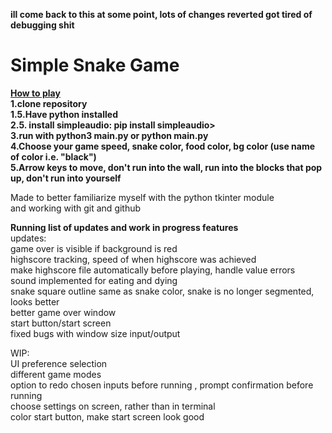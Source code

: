 **ill come back to this at some point, lots of changes reverted got tired of debugging shit**


# Simple Snake Game  
<ins>**How to play**</ins>  
**1.clone repository**  
**1.5.Have python installed**  
**2.5. install simpleaudio: pip install simpleaudio>**  
**3.run with python3 main.py or python main.py**    
**4.Choose your game speed, snake color, food color, bg color (use name of color i.e. "black")**     
**5.Arrow keys to move, don't run into the wall, run into the blocks that pop up, don't run into yourself**  

Made to better familiarize myself with the python tkinter module  
and working with git and github  

**Running list of updates and work in progress features**  
updates:  
game over is visible if background is red  
highscore tracking, speed of when highscore was achieved  
make highscore file automatically before playing, handle value errors  
sound implemented for eating and dying  
snake square outline same as snake color, snake is no longer segmented, looks better  
better game over window  
start button/start screen  
fixed bugs with window size input/output  

WIP:  
UI preference selection  
different game modes  
option to redo chosen inputs before running , prompt confirmation before running  
choose settings on screen, rather than in terminal  
color start button, make start screen look good  





